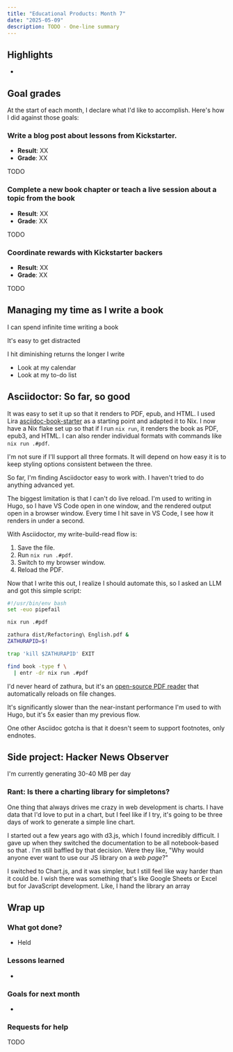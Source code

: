 ```yaml
---
title: "Educational Products: Month 7"
date: "2025-05-09"
description: TODO - One-line summary
---
```


## Highlights

-

## Goal grades

At the start of each month, I declare what I'd like to accomplish. Here's how I did against those goals:

### Write a blog post about lessons from Kickstarter.

- **Result**: XX
- **Grade**: XX

TODO

### Complete a new book chapter or teach a live session about a topic from the book

- **Result**: XX
- **Grade**: XX

TODO

### Coordinate rewards with Kickstarter backers

- **Result**: XX
- **Grade**: XX

TODO

## Managing my time as I write a book

I can spend infinite time writing a book

It's easy to get distracted

I hit diminishing returns the longer I write

- Look at my calendar
- Look at my to-do list

## Asciidoctor: So far, so good

It was easy to set it up so that it renders to PDF, epub, and HTML. I used Lira [asciidoc-book-starter](https://github.com/lirantal/asciidoc-book-starter) as a starting point and adapted it to Nix. I now have a Nix flake set up so that if I run `nix run`, it renders the book as PDF, epub3, and HTML. I can also render individual formats with commands like `nix run .#pdf`.

I'm not sure if I'll support all three formats. It will depend on how easy it is to keep styling options consistent between the three.

So far, I'm finding Asciidoctor easy to work with. I haven't tried to do anything advanced yet.

The biggest limitation is that I can't do live reload. I'm used to writing in Hugo, so I have VS Code open in one window, and the rendered output open in a browser window. Every time I hit save in VS Code, I see how it renders in under a second.

With Asciidoctor, my write-build-read flow is:

1. Save the file.
1. Run `nix run .#pdf`.
1. Switch to my browser window.
1. Reload the PDF.

Now that I write this out, I realize I should automate this, so I asked an LLM and got this simple script:

```bash
#!/usr/bin/env bash
set -euo pipefail

nix run .#pdf

zathura dist/Refactoring\ English.pdf &
ZATHURAPID=$!

trap 'kill $ZATHURAPID' EXIT

find book -type f \
  | entr -dr nix run .#pdf
```

I'd never heard of zathura, but it's an [open-source PDF reader](https://pwmt.org/projects/zathura/) that automatically reloads on file changes.

It's significantly slower than the near-instant performance I'm used to with Hugo, but it's 5x easier than my previous flow.

One other Asciidoc gotcha is that it doesn't seem to support footnotes, only endnotes.

## Side project: Hacker News Observer

I'm currently generating 30-40 MB per day

### Rant: Is there a charting library for simpletons?

One thing that always drives me crazy in web development is charts. I have data that I'd love to put in a chart, but I feel like if I try, it's going to be three days of work to generate a simple line chart.

I started out a few years ago with d3.js, which I found incredibly difficult. I gave up when they switched the documentation to be all notebook-based so that . I'm still baffled by that decision. Were they like, "Why would anyone ever want to use our JS library on a _web page_?"

I switched to Chart.js, and it was simpler, but I still feel like way harder than it could be. I wish there was something that's like Google Sheets or Excel but for JavaScript development. Like, I hand the library an array

## Wrap up

### What got done?

- Held

### Lessons learned

-

### Goals for next month

-

### Requests for help

TODO

